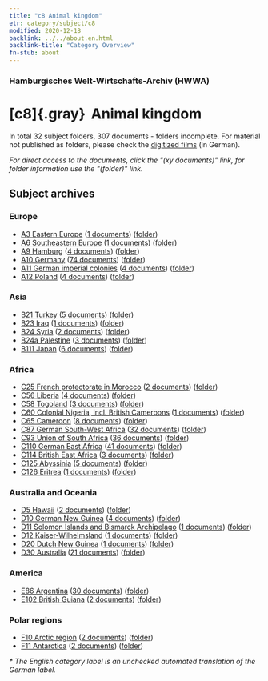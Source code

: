 ```yaml
---
title: "c8 Animal kingdom"
etr: category/subject/c8
modified: 2020-12-18
backlink: ../../about.en.html
backlink-title: "Category Overview"
fn-stub: about
---
```


### Hamburgisches Welt-Wirtschafts-Archiv (HWWA)
# [c8]{.gray}&#8201; Animal kingdom&#160; 





In total 32 subject folders, 307 documents - folders incomplete.
For material not published as folders, please check the [digitized films](/film/h1_sh) (in German).

_For direct access to the documents, click the "(xy documents)" link, for folder information use the "(folder)" link._

## Subject archives



### Europe

- [A3 Eastern Europe](../../../geo/about.en.html#A3) (<a href="https://dfg-viewer.de/show/?tx_dlf[id]=https://pm20.zbw.eu/mets/sh/1408xx/140896/1442xx/144212/public.mets.en.xml" target="_blank">1 documents</a>) ([folder](http://purl.org/pressemappe20/folder/sh/140896,144212))
- [A6 Southeastern Europe](../../../geo/about.en.html#A6) (<a href="https://dfg-viewer.de/show/?tx_dlf[id]=https://pm20.zbw.eu/mets/sh/1409xx/140900/1442xx/144212/public.mets.en.xml" target="_blank">1 documents</a>) ([folder](http://purl.org/pressemappe20/folder/sh/140900,144212))
- [A9 Hamburg](../../../geo/about.en.html#A9) (<a href="https://dfg-viewer.de/show/?tx_dlf[id]=https://pm20.zbw.eu/mets/sh/1409xx/140905/1442xx/144212/public.mets.en.xml" target="_blank">4 documents</a>) ([folder](http://purl.org/pressemappe20/folder/sh/140905,144212))
- [A10 Germany](../../../geo/about.en.html#A10) (<a href="https://dfg-viewer.de/show/?tx_dlf[id]=https://pm20.zbw.eu/mets/sh/1261xx/126128/1442xx/144212/public.mets.en.xml" target="_blank">74 documents</a>) ([folder](http://purl.org/pressemappe20/folder/sh/126128,144212))
- [A11 German imperial colonies](../../../geo/about.en.html#A11) (<a href="https://dfg-viewer.de/show/?tx_dlf[id]=https://pm20.zbw.eu/mets/sh/1409xx/140960/1442xx/144212/public.mets.en.xml" target="_blank">4 documents</a>) ([folder](http://purl.org/pressemappe20/folder/sh/140960,144212))
- [A12 Poland](../../../geo/about.en.html#A12) (<a href="https://dfg-viewer.de/show/?tx_dlf[id]=https://pm20.zbw.eu/mets/sh/1409xx/140962/1442xx/144212/public.mets.en.xml" target="_blank">4 documents</a>) ([folder](http://purl.org/pressemappe20/folder/sh/140962,144212))

### Asia

- [B21 Turkey](../../../geo/about.en.html#B21) (<a href="https://dfg-viewer.de/show/?tx_dlf[id]=https://pm20.zbw.eu/mets/sh/1411xx/141111/1442xx/144212/public.mets.en.xml" target="_blank">5 documents</a>) ([folder](http://purl.org/pressemappe20/folder/sh/141111,144212))
- [B23 Iraq](../../../geo/about.en.html#B23) (<a href="https://dfg-viewer.de/show/?tx_dlf[id]=https://pm20.zbw.eu/mets/sh/1411xx/141113/1442xx/144212/public.mets.en.xml" target="_blank">1 documents</a>) ([folder](http://purl.org/pressemappe20/folder/sh/141113,144212))
- [B24 Syria](../../../geo/about.en.html#B24) (<a href="https://dfg-viewer.de/show/?tx_dlf[id]=https://pm20.zbw.eu/mets/sh/1411xx/141114/1442xx/144212/public.mets.en.xml" target="_blank">2 documents</a>) ([folder](http://purl.org/pressemappe20/folder/sh/141114,144212))
- [B24a Palestine](../../../geo/about.en.html#B24a) (<a href="https://dfg-viewer.de/show/?tx_dlf[id]=https://pm20.zbw.eu/mets/sh/1411xx/141115/1442xx/144212/public.mets.en.xml" target="_blank">3 documents</a>) ([folder](http://purl.org/pressemappe20/folder/sh/141115,144212))
- [B111 Japan](../../../geo/about.en.html#B111) (<a href="https://dfg-viewer.de/show/?tx_dlf[id]=https://pm20.zbw.eu/mets/sh/1412xx/141272/1442xx/144212/public.mets.en.xml" target="_blank">6 documents</a>) ([folder](http://purl.org/pressemappe20/folder/sh/141272,144212))

### Africa

- [C25 French protectorate in Morocco](../../../geo/about.en.html#C25) (<a href="https://dfg-viewer.de/show/?tx_dlf[id]=https://pm20.zbw.eu/mets/sh/1413xx/141358/1442xx/144212/public.mets.en.xml" target="_blank">2 documents</a>) ([folder](http://purl.org/pressemappe20/folder/sh/141358,144212))
- [C56 Liberia](../../../geo/about.en.html#C56) (<a href="https://dfg-viewer.de/show/?tx_dlf[id]=https://pm20.zbw.eu/mets/sh/1414xx/141405/1442xx/144212/public.mets.en.xml" target="_blank">4 documents</a>) ([folder](http://purl.org/pressemappe20/folder/sh/141405,144212))
- [C58 Togoland](../../../geo/about.en.html#C58) (<a href="https://dfg-viewer.de/show/?tx_dlf[id]=https://pm20.zbw.eu/mets/sh/1414xx/141408/1442xx/144212/public.mets.en.xml" target="_blank">3 documents</a>) ([folder](http://purl.org/pressemappe20/folder/sh/141408,144212))
- [C60 Colonial Nigeria, incl. British Cameroons](../../../geo/about.en.html#C60) (<a href="https://dfg-viewer.de/show/?tx_dlf[id]=https://pm20.zbw.eu/mets/sh/1414xx/141409/1442xx/144212/public.mets.en.xml" target="_blank">1 documents</a>) ([folder](http://purl.org/pressemappe20/folder/sh/141409,144212))
- [C65 Cameroon](../../../geo/about.en.html#C65) (<a href="https://dfg-viewer.de/show/?tx_dlf[id]=https://pm20.zbw.eu/mets/sh/1414xx/141410/1442xx/144212/public.mets.en.xml" target="_blank">8 documents</a>) ([folder](http://purl.org/pressemappe20/folder/sh/141410,144212))
- [C87 German South-West Africa](../../../geo/about.en.html#C87) (<a href="https://dfg-viewer.de/show/?tx_dlf[id]=https://pm20.zbw.eu/mets/sh/1414xx/141450/1442xx/144212/public.mets.en.xml" target="_blank">32 documents</a>) ([folder](http://purl.org/pressemappe20/folder/sh/141450,144212))
- [C93 Union of South Africa](../../../geo/about.en.html#C93) (<a href="https://dfg-viewer.de/show/?tx_dlf[id]=https://pm20.zbw.eu/mets/sh/1414xx/141454/1442xx/144212/public.mets.en.xml" target="_blank">36 documents</a>) ([folder](http://purl.org/pressemappe20/folder/sh/141454,144212))
- [C110 German East Africa](../../../geo/about.en.html#C110) (<a href="https://dfg-viewer.de/show/?tx_dlf[id]=https://pm20.zbw.eu/mets/sh/1414xx/141471/1442xx/144212/public.mets.en.xml" target="_blank">41 documents</a>) ([folder](http://purl.org/pressemappe20/folder/sh/141471,144212))
- [C114 British East Africa](../../../geo/about.en.html#C114) (<a href="https://dfg-viewer.de/show/?tx_dlf[id]=https://pm20.zbw.eu/mets/sh/1414xx/141473/1442xx/144212/public.mets.en.xml" target="_blank">3 documents</a>) ([folder](http://purl.org/pressemappe20/folder/sh/141473,144212))
- [C125 Abyssinia](../../../geo/about.en.html#C125) (<a href="https://dfg-viewer.de/show/?tx_dlf[id]=https://pm20.zbw.eu/mets/sh/1414xx/141482/1442xx/144212/public.mets.en.xml" target="_blank">5 documents</a>) ([folder](http://purl.org/pressemappe20/folder/sh/141482,144212))
- [C126 Eritrea](../../../geo/about.en.html#C126) (<a href="https://dfg-viewer.de/show/?tx_dlf[id]=https://pm20.zbw.eu/mets/sh/1414xx/141483/1442xx/144212/public.mets.en.xml" target="_blank">1 documents</a>) ([folder](http://purl.org/pressemappe20/folder/sh/141483,144212))

### Australia and Oceania

- [D5 Hawaii](../../../geo/about.en.html#D5) (<a href="https://dfg-viewer.de/show/?tx_dlf[id]=https://pm20.zbw.eu/mets/sh/1415xx/141595/1442xx/144212/public.mets.en.xml" target="_blank">2 documents</a>) ([folder](http://purl.org/pressemappe20/folder/sh/141595,144212))
- [D10 German New Guinea](../../../geo/about.en.html#D10) (<a href="https://dfg-viewer.de/show/?tx_dlf[id]=https://pm20.zbw.eu/mets/sh/1416xx/141601/1442xx/144212/public.mets.en.xml" target="_blank">4 documents</a>) ([folder](http://purl.org/pressemappe20/folder/sh/141601,144212))
- [D11 Solomon Islands and Bismarck Archipelago](../../../geo/about.en.html#D11) (<a href="https://dfg-viewer.de/show/?tx_dlf[id]=https://pm20.zbw.eu/mets/sh/1416xx/141610/1442xx/144212/public.mets.en.xml" target="_blank">1 documents</a>) ([folder](http://purl.org/pressemappe20/folder/sh/141610,144212))
- [D12 Kaiser-Wilhelmsland](../../../geo/about.en.html#D12) (<a href="https://dfg-viewer.de/show/?tx_dlf[id]=https://pm20.zbw.eu/mets/sh/1416xx/141612/1442xx/144212/public.mets.en.xml" target="_blank">1 documents</a>) ([folder](http://purl.org/pressemappe20/folder/sh/141612,144212))
- [D20 Dutch New Guinea](../../../geo/about.en.html#D20) (<a href="https://dfg-viewer.de/show/?tx_dlf[id]=https://pm20.zbw.eu/mets/sh/1416xx/141619/1442xx/144212/public.mets.en.xml" target="_blank">1 documents</a>) ([folder](http://purl.org/pressemappe20/folder/sh/141619,144212))
- [D30 Australia](../../../geo/about.en.html#D30) (<a href="https://dfg-viewer.de/show/?tx_dlf[id]=https://pm20.zbw.eu/mets/sh/1416xx/141621/1442xx/144212/public.mets.en.xml" target="_blank">21 documents</a>) ([folder](http://purl.org/pressemappe20/folder/sh/141621,144212))

### America

- [E86 Argentina](../../../geo/about.en.html#E86) (<a href="https://dfg-viewer.de/show/?tx_dlf[id]=https://pm20.zbw.eu/mets/sh/1416xx/141692/1442xx/144212/public.mets.en.xml" target="_blank">30 documents</a>) ([folder](http://purl.org/pressemappe20/folder/sh/141692,144212))
- [E102 British Guiana](../../../geo/about.en.html#E102) (<a href="https://dfg-viewer.de/show/?tx_dlf[id]=https://pm20.zbw.eu/mets/sh/1417xx/141700/1442xx/144212/public.mets.en.xml" target="_blank">2 documents</a>) ([folder](http://purl.org/pressemappe20/folder/sh/141700,144212))

### Polar regions

- [F10 Arctic region](../../../geo/about.en.html#F10) (<a href="https://dfg-viewer.de/show/?tx_dlf[id]=https://pm20.zbw.eu/mets/sh/1417xx/141702/1442xx/144212/public.mets.en.xml" target="_blank">2 documents</a>) ([folder](http://purl.org/pressemappe20/folder/sh/141702,144212))
- [F11 Antarctica](../../../geo/about.en.html#F11) (<a href="https://dfg-viewer.de/show/?tx_dlf[id]=https://pm20.zbw.eu/mets/sh/1417xx/141703/1442xx/144212/public.mets.en.xml" target="_blank">2 documents</a>) ([folder](http://purl.org/pressemappe20/folder/sh/141703,144212))


_* The English category label is an unchecked automated translation of the German label._

